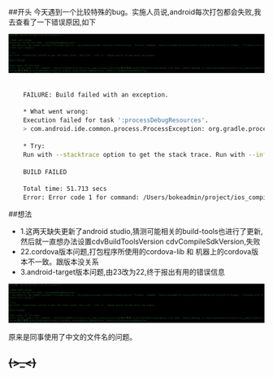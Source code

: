 ##开头
    今天遇到一个比较特殊的bug。实施人员说,android每次打包都会失败,我去查看了一下错误原因,如下
    
![Alt text](../img/aapt-error.png "appt错误信息")

```sh

    FAILURE: Build failed with an exception.
    
    * What went wrong:
    Execution failed for task ':processDebugResources'.
    > com.android.ide.common.process.ProcessException: org.gradle.process.internal.ExecException: Process 'command '/Users/bokeadmin/Library/Android/sdk/build-tools/23.0.3/aapt'' finished with non-zero exit value 1
    
    * Try:
    Run with --stacktrace option to get the stack trace. Run with --info or --debug option to get more log output.
    
    BUILD FAILED
    
    Total time: 51.713 secs
    Error: Error code 1 for command: /Users/bokeadmin/project/ios_compile/pack2/working/紫江商贸/platforms/android/gradlew with args: cdvBuildDebug,-b,/Users/bokeadmin/project/ios_compile/pack2/working/紫江商贸/platforms/android/build.gradle,-Dorg.gradle.daemon=true,-Pandroid.useDeprecatedNdk=true

```

##想法

 - 1.这两天缺失更新了android studio,猜测可能相关的build-tools也进行了更新,然后就一直想办法设置cdvBuildToolsVersion cdvCompileSdkVersion,失败
 - 22.cordova版本问题,打包程序所使用的cordova-lib 和 机器上的cordova版本不一致。跟版本没关系
 - 3.android-target版本问题,由23改为22,终于报出有用的错误信息
 
 ![Alt text](../img/aapt-error.png "有用的错误信息")
 
 原来是同事使用了中文的文件名的问题。
 
## ~~~~(>_<)~~~~
 
